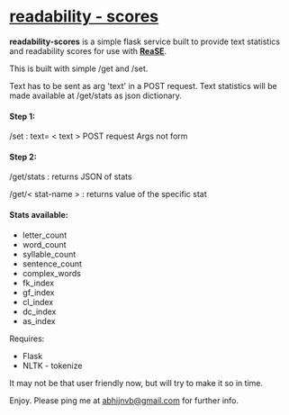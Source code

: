 # [readability - scores](http://readability-scores.herokuapp.com/)
__readability-scores__ is a simple flask service built to provide text statistics 
and readability scores for use with [__ReaSE__](https://github.com/Abhishek-P/ReaSE).

This is built with simple /get and /set.

Text has to be sent as arg 'text' in a POST request.
Text statistics will be made available at  /get/stats as json dictionary.

#### Step 1:
/set : text= < text > POST request Args not form
#### Step 2:
/get/stats :  returns JSON of stats

/get/< stat-name > : returns value of the specific stat

#### Stats available:
*  letter_count
*   word_count
*   syllable_count
*   sentence_count
*   complex_words
*   fk_index
*   gf_index
*   cl_index
*   dc_index
*   as_index

Requires:

*   Flask
*   NLTK - tokenize

It may not be that user friendly now, but will try to make it so in time.

Enjoy.
Please ping me at  [abhijnvb@gmail.com](mailto:abhijnvb@gmail.com) for further info.


  
